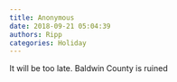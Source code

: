 ```yaml
---
title: Anonymous
date: 2018-09-21 05:04:39
authors: Ripp
categories: Holiday
---
```


 It will be too late.  Baldwin County is ruined